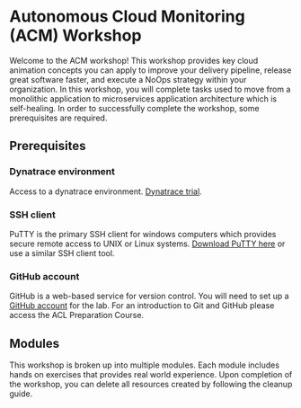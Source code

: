 # Autonomous Cloud Monitoring (ACM) Workshop

Welcome to the ACM workshop! 
This workshop provides key cloud animation concepts you can apply to improve your delivery pipeline, release great software faster, and execute a NoOps strategy within your organization. In this workshop, you will complete tasks used to move from a monolithic application to microservices application architecture which is self-healing. In order to successfully complete the workshop, some prerequisites are required.

## Prerequisites

### Dynatrace environment

Access to a dynatrace environment. [Dynatrace trial].

### SSH client

PuTTY is the primary SSH client for windows computers which provides secure remote access to UNIX or Linux systems. [Download PuTTY here](https://www.putty.org/) or use a similar SSH client tool.

### GitHub account

GitHub is a web-based service for version control. You will need to set up a [GitHub account](https://github.com/) for the lab. For an introduction to Git and GitHub please access the ACL Preparation Course.

## Modules

This workshop is broken up into multiple modules. Each module includes hands on exercises that provides real world experience. Upon completion of the workshop, you can delete all resources created by following the cleanup guide.

[Dynatrace trial]: https://www.dynatrace.com/trial/